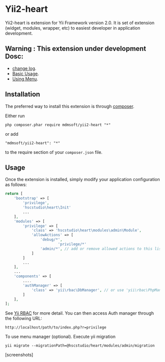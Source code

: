 Yii2-heart
========================

Yii2-heart is extension for Yii Framework version 2.0. It is set of extension (widget, modules, wrapper, etc) to easiest developer in application development.

Warning : This extension under development 
Dosc:
-----
- [change log](CHANGELOG.md).
- [Basic Usage](docs/guide/basic-usage.md).
- [Using Menu](docs/guide/using-menu.md).

Installation
------------

The preferred way to install this extension is through [composer](http://getcomposer.org/download/).

Either run

```
php composer.phar require mdmsoft/yii2-heart "*"
```

or add

```
"mdmsoft/yii2-heart": "*"
```

to the require section of your `composer.json` file.


Usage
-----

Once the extension is installed, simply modify your application configuration as follows:

```php
return [
	'bootstrap' => [
		'privilege',
		'hscstudio\heart\Init'
		...
	],
	'modules' => [
		'privilege' => [
			'class' => 'hscstudio\heart\modules\admin\Module',
			'allowActions' => [
				'debug/*',
                		'privilege/*'
				'admin/*', // add or remove allowed actions to this list
			]
		]
		...
	],
	...
	'components' => [
		....
		'authManager' => [
			'class' => 'yii\rbac\DbManager', // or use 'yii\rbac\PhpManager'
		]
	],
];
```

See [Yii RBAC](http://www.yiiframework.com/doc-2.0/guide-authorization.html#role-based-access-control-rbac) for more detail.
You can then access Auth manager through the following URL:

```
http://localhost/path/to/index.php?r=privilege
```

To use menu manager (optional). Execute yii migration
```
yii migrate --migrationPath=@hscstudio/heart/modules/admin/migration
```

[screenshots]

